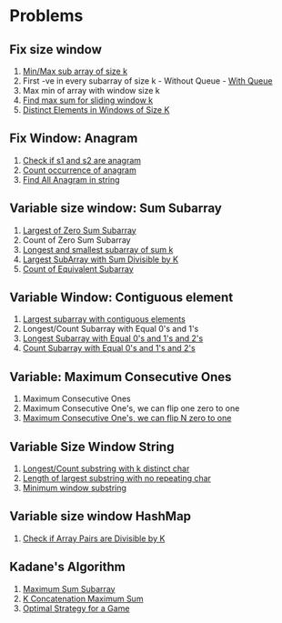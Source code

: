 
# Problems

## Fix size window
1. [Min/Max sub array of size k](MaxSumWindow.java)
1. First -ve in every subarray of size k
        - Without Queue
        - [With Queue](FirstNegative.java)
1. Max min of array with window size k
1. [Find max sum for sliding window k](MaxWindow.java)
1. [Distinct Elements in Windows of Size K](DistinctElement.java)

## Fix Window: Anagram
1. [Check if s1 and s2 are anagram](CheckAnagram.java)
1. [Count occurrence of anagram](AnagramCount.java)
1. [Find All Anagram in string](AllAnagram.java)

## Variable size window: Sum Subarray
1. [Largest of Zero Sum Subarray](LongZeroSumArray.java)
1. Count of Zero Sum Subarray
1. [Longest and smallest subarray of sum k](LongestSumSubArray.java)
1. [Largest SubArray with Sum Divisible by K](SumDivisible.java)
1. [Count of Equivalent Subarray](EquivalentSubArray.java)

## Variable Window: Contiguous element
1. [Largest subarray with contiguous elements](LongContiguousArray.java)
1. Longest/Count Subarray with Equal 0's and 1's
1. [Longest Subarray with Equal 0's and 1's and 2's](EqualZOT.java)
1. [Count Subarray with Equal 0's and 1's and 2's](CountEqualZOT.java)

## Variable: Maximum Consecutive Ones
1. Maximum Consecutive Ones
1. Maximum Consecutive One's, we can flip one zero to one
1. [Maximum Consecutive One's, we can flip N zero to one](LongFlipNZero.java)

## Variable Size Window String
1. [Longest/Count substring with k distinct char](LongestDistinctString.java)
1. [Length of largest substring with no repeating char](maxSubstringWithoutrepeat.java)
1. [Minimum window substring](MinWindowSubstring.java)

## Variable size window HashMap
1. [Check if Array Pairs are Divisible by K](DivisiblePair.java)

## Kadane's Algorithm
1. [Maximum Sum Subarray](MaxSumSubarray.java)
1. [K Concatenation Maximum Sum](KConcatMaxSum.java)
1. [Optimal Strategy for a Game](OptimalGame.java)